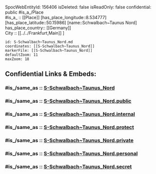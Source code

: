 ﻿---
location:
- 50.15986
- 8.534777
mapmarker: train
mapzoom:
- 8
- 18
tags:
- geo/station/train
type: Station
---

SpocWebEntityId: 156406
isDeleted: false
isReadOnly: false
confidential: public
#is_a_/Place  
#is_a_ :: [[Place]] 
[has_place_longitude::8.534777] 
[has_place_latitude::50.15986] 
[name::Schwalbach~Taunus Nord] 
has_place_country:: [[Germany]]  
City :: [[../../Frankfurt,Main]] ] 


```leaflet
id: S-Schwalbach~Taunus_Nord.md
coordinates: [[S-Schwalbach~Taunus_Nord]] 
markerFile: [[S-Schwalbach~Taunus_Nord]] 
defaultZoom: 11 
maxZoom: 18
```


## Confidential Links & Embeds: 

### #is_/same_as :: [S-Schwalbach~Taunus_Nord](S-Schwalbach~Taunus_Nord.md) 

### #is_/same_as :: [S-Schwalbach~Taunus_Nord.public](/_public/Earth/Continent/Europe/Europe~Central/Germany/Germany~West/Hessen/counties~Hessen/Frankfurt~Main/Stations-FFM~S/S-Schwalbach~Taunus_Nord.public.md) 

### #is_/same_as :: [S-Schwalbach~Taunus_Nord.internal](/_internal/Earth/Continent/Europe/Europe~Central/Germany/Germany~West/Hessen/counties~Hessen/Frankfurt~Main/Stations-FFM~S/S-Schwalbach~Taunus_Nord.internal.md) 

### #is_/same_as :: [S-Schwalbach~Taunus_Nord.protect](/_protect/Earth/Continent/Europe/Europe~Central/Germany/Germany~West/Hessen/counties~Hessen/Frankfurt~Main/Stations-FFM~S/S-Schwalbach~Taunus_Nord.protect.md) 

### #is_/same_as :: [S-Schwalbach~Taunus_Nord.private](/_private/Earth/Continent/Europe/Europe~Central/Germany/Germany~West/Hessen/counties~Hessen/Frankfurt~Main/Stations-FFM~S/S-Schwalbach~Taunus_Nord.private.md) 

### #is_/same_as :: [S-Schwalbach~Taunus_Nord.personal](/_personal/Earth/Continent/Europe/Europe~Central/Germany/Germany~West/Hessen/counties~Hessen/Frankfurt~Main/Stations-FFM~S/S-Schwalbach~Taunus_Nord.personal.md) 

### #is_/same_as :: [S-Schwalbach~Taunus_Nord.secret](/_secret/Earth/Continent/Europe/Europe~Central/Germany/Germany~West/Hessen/counties~Hessen/Frankfurt~Main/Stations-FFM~S/S-Schwalbach~Taunus_Nord.secret.md)

